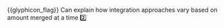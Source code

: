 {{glyphicon_flag}} Can explain how integration approaches vary based on amount merged at a time :two:
